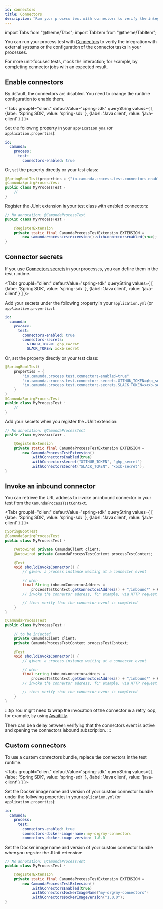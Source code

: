 ```yaml
---
id: connectors
title: Connectors
description: "Run your process test with connectors to verify the integration with external systems or the configuration of the connector tasks in your processes."
---
```


import Tabs from "@theme/Tabs";
import TabItem from "@theme/TabItem";

You can run your process test with [Connectors](/components/connectors/introduction.md) to verify the integration with external systems or the configuration of the connector tasks in your processes.

For more unit-focused tests, mock the interaction; for example, by completing connector jobs with an expected result.

## Enable connectors

By default, the connectors are disabled. You need to change the runtime configuration to enable them.

<Tabs groupId="client" defaultValue="spring-sdk" queryString values={
[
{label: 'Spring SDK', value: 'spring-sdk' },
{label: 'Java client', value: 'java-client' }
]
}>

<TabItem value='spring-sdk'>

Set the following property in your `application.yml` (or `application.properties`):

```yaml
io:
  camunda:
    process:
      test:
        connectors-enabled: true
```

Or, set the property directly on your test class:

```java
@SpringBootTest(properties = {"io.camunda.process.test.connectors-enabled=true"})
@CamundaSpringProcessTest
public class MyProcessTest {
    //
}
```

</TabItem>

<TabItem value='java-client'>

Register the JUnit extension in your test class with enabled connectors:

```java
// No annotation: @CamundaProcessTest
public class MyProcessTest {

    @RegisterExtension
    private static final CamundaProcessTestExtension EXTENSION =
        new CamundaProcessTestExtension().withConnectorsEnabled(true);
}
```

</TabItem>

</Tabs>

## Connector secrets

If you use [Connectors secrets](/components/connectors/use-connectors/index.md#using-secrets) in your processes, you can define them in the test runtime.

<Tabs groupId="client" defaultValue="spring-sdk" queryString values={
[
{label: 'Spring SDK', value: 'spring-sdk' },
{label: 'Java client', value: 'java-client' }
]
}>

<TabItem value='spring-sdk'>

Add your secrets under the following property in your `application.yml` (or `application.properties`):

```yaml
io:
  camunda:
    process:
      test:
        connectors-enabled: true
        connectors-secrets:
          GITHUB_TOKEN: ghp_secret
          SLACK_TOKEN: xoxb-secret
```

Or, set the property directly on your test class:

```java
@SpringBootTest(
    properties = {
        "io.camunda.process.test.connectors-enabled=true",
        "io.camunda.process.test.connectors-secrets.GITHUB_TOKEN=ghp_secret",
        "io.camunda.process.test.connectors-secrets.SLACK_TOKEN=xoxb-secret"
    }
)
@CamundaSpringProcessTest
public class MyProcessTest {
    //
}
```

</TabItem>

<TabItem value='java-client'>

Add your secrets when you register the JUnit extension:

```java
// No annotation: @CamundaProcessTest
public class MyProcessTest {

    @RegisterExtension
    private static final CamundaProcessTestExtension EXTENSION =
        new CamundaProcessTestExtension()
            .withConnectorsEnabled(true)
            .withConnectorsSecret("GITHUB_TOKEN", "ghp_secret")
            .withConnectorsSecret("SLACK_TOKEN", "xoxb-secret");
}
```

</TabItem>

</Tabs>

## Invoke an inbound connector

You can retrieve the URL address to invoke an inbound connector in your test from the `CamundaProcessTestContext`.

<Tabs groupId="client" defaultValue="spring-sdk" queryString values={
[
{label: 'Spring SDK', value: 'spring-sdk' },
{label: 'Java client', value: 'java-client' }
]
}>

<TabItem value='spring-sdk'>

```java
@SpringBootTest
@CamundaSpringProcessTest
public class MyProcessTest {

    @Autowired private CamundaClient client;
    @Autowired private CamundaProcessTestContext processTestContext;

    @Test
    void shouldInvokeConnector() {
        // given: a process instance waiting at a connector event

        // when
        final String inboundConnectorAddress =
            processTestContext.getConnectorsAddress() + "/inbound/" + CONNECTOR_ID;
        // invoke the connector address, for example, via HTTP request

        // then: verify that the connector event is completed
    }
}
```

</TabItem>

<TabItem value='java-client'>

```java
@CamundaProcessTest
public class MyProcessTest {

    // to be injected
    private CamundaClient client;
    private CamundaProcessTestContext processTestContext;

    @Test
    void shouldInvokeConnector() {
        // given: a process instance waiting at a connector event

        // when
        final String inboundConnectorAddress =
            processTestContext.getConnectorsAddress() + "/inbound/" + CONNECTOR_ID;
        // invoke the connector address, for example, via HTTP request

        // then: verify that the connector event is completed
    }
}
```

</TabItem>

</Tabs>

:::tip
You might need to wrap the invocation of the connector in a retry loop, for example, by using [Awaitility](http://www.awaitility.org/).

There can be a delay between verifying that the connectors event is active and opening the connectors inbound subscription.
:::

## Custom connectors

To use a custom connectors bundle, replace the connectors in the test runtime.

<Tabs groupId="client" defaultValue="spring-sdk" queryString values={
[
{label: 'Spring SDK', value: 'spring-sdk' },
{label: 'Java client', value: 'java-client' }
]
}>

<TabItem value='spring-sdk'>

Set the Docker image name and version of your custom connector bundle under the following properties in your `application.yml` (or `application.properties`):

```yaml
io:
  camunda:
    process:
      test:
        connectors-enabled: true
        connectors-docker-image-name: my-org/my-connectors
        connectors-docker-image-version: 1.0.0
```

</TabItem>

<TabItem value='java-client'>

Set the Docker image name and version of your custom connector bundle when you register the JUnit extension:

```java
// No annotation: @CamundaProcessTest
public class MyProcessTest {

    @RegisterExtension
    private static final CamundaProcessTestExtension EXTENSION =
        new CamundaProcessTestExtension()
            .withConnectorsEnabled(true)
            .withConnectorsDockerImageName("my-org/my-connectors")
            .withConnectorsDockerImageVersion("1.0.0");
}
```

</TabItem>

</Tabs>
